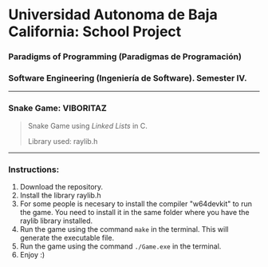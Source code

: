 # Universidad Autonoma de Baja California: School Project
### Paradigms of Programming (Paradigmas de Programación)
### Software Engineering (Ingeniería de Software). Semester IV.
---
### Snake Game: VIBORITAZ
>Snake Game using *Linked Lists* in C.
>
> Library used: raylib.h

---
### Instructions:
1. Download the repository.
2. Install the library raylib.h
3. For some people is necesary to install the compiler "w64devkit" to run the game. You need to install it in the same folder where you have the raylib library installed.
4. Run the game using the command `make` in the terminal. This will generate the executable file.
5. Run the game using the command `./Game.exe` in the terminal.
6. Enjoy :)